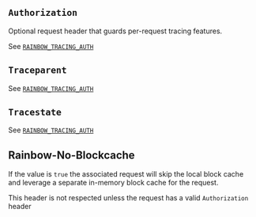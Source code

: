 ## `Authorization`

Optional request header that guards per-request tracing features.

See [`RAINBOW_TRACING_AUTH`](./environment-variables.md#rainbow_tracing_auth)

## `Traceparent`

See [`RAINBOW_TRACING_AUTH`](./environment-variables.md#rainbow_tracing_auth)

## `Tracestate`

See [`RAINBOW_TRACING_AUTH`](./environment-variables.md#rainbow_tracing_auth)

## Rainbow-No-Blockcache

If the value is `true` the associated request will skip the local block cache and leverage a separate in-memory block cache for the request.

This header is not respected unless the request has a valid `Authorization` header
